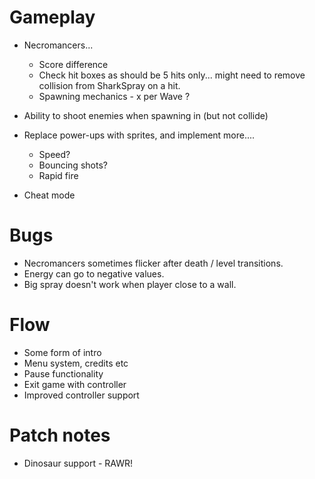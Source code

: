 # Gameplay

* Necromancers...
  * Score difference
  * Check hit boxes as should be 5 hits only... might need to remove collision from SharkSpray on a hit.
  * Spawning mechanics - x per Wave ?

* Ability to shoot enemies when spawning in (but not collide)
* Replace power-ups with sprites, and implement more....
  * Speed?
  * Bouncing shots?
  * Rapid fire
* Cheat mode

# Bugs

* Necromancers sometimes flicker after death / level transitions.
* Energy can go to negative values.
* Big spray doesn't work when player close to a wall.

# Flow

* Some form of intro
* Menu system, credits etc
* Pause functionality
* Exit game with controller
* Improved controller support

# Patch notes

* Dinosaur support - RAWR!

